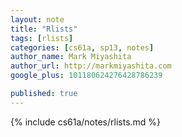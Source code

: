```yaml
---
layout: note
title: "Rlists"
tags: [rlists]
categories: [cs61a, sp13, notes]
author_name: Mark Miyashita
author_url: http://markmiyashita.com
google_plus: 101180624276428786239

published: true
---
```


{% include cs61a/notes/rlists.md %}